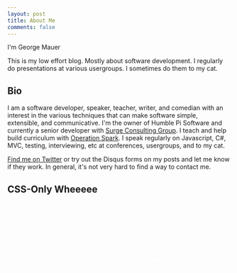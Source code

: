 ```yaml
---
layout: post
title: About Me
comments: false
---
```


I'm George Mauer

This is my low effort blog. Mostly about software development. I regularly do presentations at various usergroups. I sometimes do them to my cat.

## Bio

I am a software developer, speaker, teacher, writer, and comedian with an interest in the various techniques that can make software simple, extensible, and communicative. I'm the owner of Humble Pi Software and currently a senior developer with [Surge Consulting Group](http://www.surgeforward.com/). I teach and help build curriculum with [Operation Spark](https://operationspark.org/). I speak regularly on Javascript, C#, MVC, testing, interviewing, etc at conferences, usergroups, and to my cat.

[Find me on Twitter](https://twitter.com/togakangaroo) or try out the Disqus forms on my posts and let me know if they work. In general, it's not very hard to find a way to contact me.

## CSS-Only Wheeeee

<section id="wheee">
	<div>George</div>
	<div>Mauer</div>
	<style>
		#wheee div {
			display: flex;
			justify-content: center;
			margin: 10px;
			padding: 10px;
			border-radius: 5px;
			display: inline-block;
			animation-iteration-count: infinite;
			animation-timing-function: linear;
			animation-duration: 2s;
			height: 1.5em;
			top: 100px;
			position: relative;
			background-image: url(/img/about/wood.jpg);
			color: #FFF;
		}
		#wheee {
			display: flex;
		}
		#wheee div:nth-child(1) {
			width: 50%;
			animation-name: rotateInstigation;
			left: 2em;
			transform-origin: 7px 19px;
		}
		#wheee div:nth-child(1):before {
			content: "᛭";
			margin-right: 15px;
		}
		@keyframes rotateInstigation {
		    0% {
		        transform: rotateZ(0deg);
		    }
			  100% {
				  transform: rotateZ(360deg);
			  }
		}

		#wheee div:nth-child(2) {
			width: 25%;
			padding 7px 10px;
			animation-name: rotateInResponse;
			background-position: -100px 79px;
			position: relative;
			left: -3%;
			margin-top: 10px;
		}
		#wheee div:nth-child(2):before {
			content: "᛭";
			position: absolute;
			left: calc(50% - 5px);
			top: calc(50% - 10px);
		}
		@keyframes rotateInResponse {
		    0% {
		        transform: rotateZ(-10deg);
		    }
				20% {
		        transform: rotateZ(-250deg);
				}
				25% {
		        transform: rotateZ(-306deg);
				}
		    50% {
		        transform: rotateZ(-343deg);
		    }
				75% {
					  transform: rotateZ(-363deg);
				}
			  100% {
				  transform: rotateZ(-370deg);
			  }
		}
	</style>
</section>
